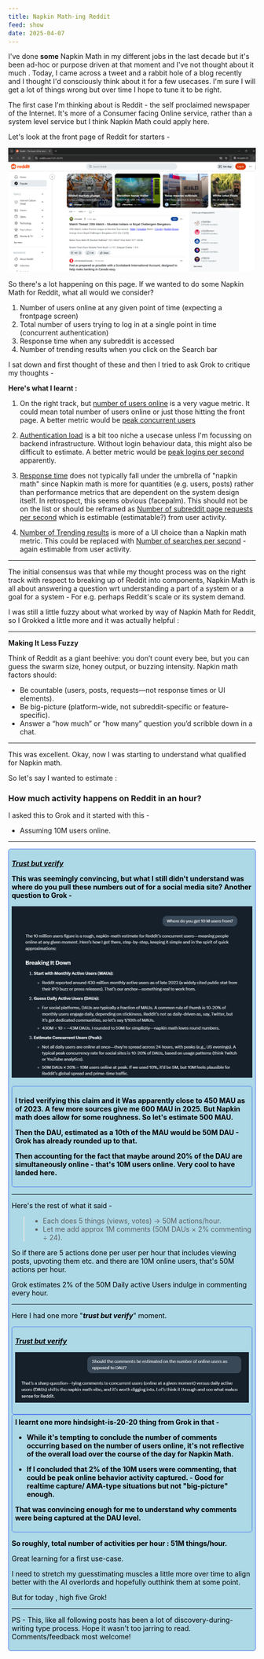 ```yaml
---
title: Napkin Math-ing Reddit
feed: show
date: 2025-04-07
---
```

I've done **some** Napkin Math in my different jobs in the last decade but it's been ad-hoc or purpose driven at that moment and I've not thought about it much . Today, I came across a tweet and a rabbit hole of a blog recently and I thought I'd consciously think about it for a few usecases. I'm sure I will get a lot of things wrong but over time I hope to tune it to be right. 

The first case I'm thinking about is Reddit - the self proclaimed newspaper of the Internet. It's more of a Consumer facing Online service, rather than a system level service but I think Napkin Math could apply here. 

Let's look at the front page of Reddit for starters - 

![alt-text](/assets/img/non-python/napkin-math/reddit/Napkin-Math-Reddit-1.png)

So there's a lot happening on this page. 
If we wanted to do some Napkin Math for Reddit, what all would we consider?

<ol>
<li> Number of users online at any given point of time (expecting a frontpage screen)</li>
<li> Total number of users trying to log in at a single point in time (concurrent authentication)</li>
<li>Response time when any subreddit is accessed</li>
<li>Number of trending results when you click on the Search bar</li>
</ol>

I sat down and first thought of these and then I tried to ask Grok to critique my thoughts - 

<b>Here's what I learnt :</b>

<div><ol>
	<li> On the right track, but <u>number of users online</u> is a very vague metric. It could mean total number of users online or just those hitting the front page. A better metric would be <u>peak concurrent users</u></li><p/>
	<li> <u>Authentication load</u> is a bit too niche a usecase unless I'm focussing on backend infrastructure. Without login behaviour data, this might also be difficult to estimate. 
	   A better metric would be <u>peak logins per second</u> apparently.</li><p/>
	<li> <u>Response time</u> does not typically fall under the umbrella of "napkin math" since Napkin math is more for quantities (e.g. users, posts) rather than performance metrics that are dependent on the system design itself. In retrospect, this seems obvious (facepalm). This should not be on the list or should be reframed as <u>Number of subreddit page requests per second</u> which is estimable (estimatable?) from user activity. </li><p/>
	<li> <u>Number of Trending results</u> is more of a UI choice than a Napkin math metric. This could be replaced with <u>Number of searches per second</u> - again estimable from user activity.</li>
</ol></div>

---

The initial consensus was that while my thought process was on the right track with respect to breaking up of Reddit into components, Napkin Math is all about answering a question wrt understanding a part of a system or a goal for a system - 
For e.g. perhaps Reddit's scale or its system demand. 

I was still a little fuzzy about what worked by way of Napkin Math for Reddit, so I Grokked a little more and it was actually helpful : 

---

**Making It Less Fuzzy**

Think of Reddit as a giant beehive: you don’t count every bee, but you can guess the swarm size, honey output, or buzzing intensity. Napkin math factors should:

  - Be countable (users, posts, requests—not response times or UI elements).
  - Be big-picture (platform-wide, not subreddit-specific or feature-specific).
 - Answer a “how much” or “how many” question you’d scribble down in a chat.
 
---

This was excellent. Okay, now I was starting to understand what qualified for Napkin math.

So let's say I wanted to estimate :

### How much activity happens on Reddit in an hour?

I asked this to Grok and it started with this - 

- Assuming 10M users online.

---

<div style="background-color:lightblue; border: 0.5px solid #5078f0; padding: 6px; border-radius: 5px; color:black"> <p></p><p> <b><u><i>Trust but verify</i></u><p/>
This was seemingly convincing, but what I still didn't understand was where do you pull these numbers out of for a social media site? Another question to Grok - 
<p/>

<img src="../../../../../assets/img/non-python/napkin-math/reddit/Napkin-Math-Reddit-2.png" />
<div style="background-color:lightblue; border: 0.5px solid #5078f0; padding: 6px; border-radius: 5px; color:black"> <p></p><p> <p/>
I tried verifying this claim and it Was apparently close to 450 MAU as of 2023. A few more sources give me 600 MAU in 2025. But Napkin math does allow for some roughness. So let's estimate 500 MAU.
<p/>
Then the DAU, estimated as a 10th of the MAU would be 50M DAU - Grok has already rounded up to that. 
<p/>
Then accounting for the fact that maybe around 20% of the DAU are simultaneously online - that's 10M users online. Very cool to have landed here. 
</b>
</div>


---


Here's the rest of what it said - 

>- Each does 5 things (views, votes) → 50M actions/hour.
>- Let me add approx 1M comments (50M DAUs × 2% commenting ÷ 24).

So if there are 5 actions done per user per hour that includes viewing posts, upvoting them etc. and there are 10M online users, that's 50M actions per hour.

Grok estimates 2% of the 50M Daily active Users indulge in commenting every hour.

---

Here I had one more "***trust but verify***" moment.

<div style="background-color:lightblue; border: 0.5px solid #5078f0; padding: 6px; border-radius: 5px; color:black"> <p></p><p> <b><u><i>Trust but verify</i></u><p/>

<img src="../../../../../assets/img/non-python/napkin-math/reddit/Napkin-Math-Reddit-3.png" />
</div>
<div style="background-color:lightblue; border: 0.5px solid #5078f0; padding: 6px; border-radius: 5px; color:black"> 
I learnt one more hindsight-is-20-20 thing from Grok in that - 
<p>
<ul>
<li>While it's tempting to conclude the number of comments occurring based on the number of users online, it's not reflective of the overall load over the course of the day for Napkin Math.</li>
<p>
<li>If I concluded that 2% of the 10M users were commenting, that could be peak online behavior activity captured. - Good for realtime capture/ AMA-type situations but not "big-picture" enough.</li></ul>
<p>
That was convincing enough for me to understand why comments were being captured at the DAU level.
</b></p></div>

**So roughly, total number of activities per hour : 51M things/hour.**

Great learning for a first use-case. 

I need to stretch my guesstimating muscles a little more over time to align better with the AI overlords and hopefully outthink them at some point. 

But for today , high five Grok!

---

PS - This, like all following posts has been a lot of discovery-during-writing type process. Hope it wasn't too jarring to read. Comments/feedback most welcome!